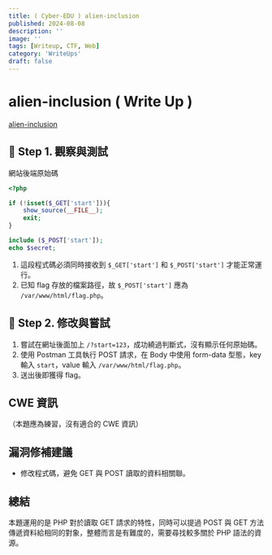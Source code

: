 ```yaml
---
title: ( Cyber-EDU ) alien-inclusion
published: 2024-08-08
description: ''
image: ''
tags: [Writeup, CTF, Web]
category: 'WriteUps'
draft: false 
---
```


# alien-inclusion ( Write Up )

[alien-inclusion](https://app.cyber-edu.co/challenges/82a11560-3621-11eb-861a-3777b029f577?tenant=cyberedu)

## 🔻 Step 1. 觀察與測試

網站後端原始碼
```php
<?php

if (!isset($_GET['start'])){
    show_source(__FILE__);
    exit;
} 

include ($_POST['start']);
echo $secret;
```
1. 這段程式碼必須同時接收到 `$_GET['start']` 和 `$_POST['start']` 才能正常運行。
2. 已知 flag 存放的檔案路徑，故 `$_POST['start']` 應為 `/var/www/html/flag.php`。

## 🔻 Step 2. 修改與嘗試

1. 嘗試在網址後面加上 `/?start=123`，成功繞過判斷式，沒有顯示任何原始碼。
2. 使用 Postman 工具執行 POST 請求，在 Body 中使用 form-data 型態，key 輸入 `start`，value 輸入 `/var/www/html/flag.php`。
3. 送出後即獲得 flag。

## CWE 資訊

（本題應為練習，沒有適合的 CWE 資訊）

## 漏洞修補建議

- 修改程式碼，避免 GET 與 POST 讀取的資料相關聯。

## 總結

本題運用的是 PHP 對於讀取 GET 請求的特性，同時可以提過 POST 與 GET 方法傳遞資料給相同的對象，整體而言是有難度的，需要尋找較多關於 PHP 語法的資源。